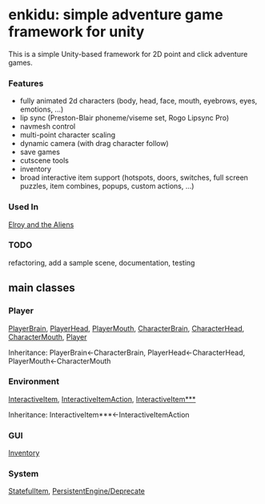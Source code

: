 # enkidu: simple adventure game framework for unity

This is a simple Unity-based framework for 2D point and click adventure games. 

### Features
- fully animated 2d characters (body, head, face, mouth, eyebrows, eyes, emotions, ...)
- lip sync (Preston-Blair phoneme/viseme set, Rogo Lipsync Pro)
- navmesh control
- multi-point character scaling
- dynamic camera (with drag character follow)
- save games
- cutscene tools
- inventory
- broad interactive item support (hotspots, doors, switches, full screen puzzles, item combines, popups, custom actions, ...)

### Used In 
[Elroy and the Aliens](https://elroythegame.com)

### TODO
refactoring, add a sample scene, documentation, testing

## main classes

### Player
[PlayerBrain](Assets/Motiviti/Enkidu/character/PlayerBrain.cs), [PlayerHead](Assets/Motiviti/Enkidu/character/PlayerHead.cs), [PlayerMouth](Assets/Motiviti/Enkidu/character/PlayerMouth.cs), [CharacterBrain](Assets/Motiviti/Enkidu/character/CharacterBrain.cs), [CharacterHead](Assets/Motiviti/Enkidu/character/CharacterHead.cs), [CharacterMouth](Assets/Motiviti/Enkidu/character/CharacterMouth.cs), [Player](Assets/Motiviti/Enkidu/character/Player.cs)

Inheritance: PlayerBrain<-CharacterBrain, PlayerHead<-CharacterHead, PlayerMouth<-CharacterMouth

### Environment 
[InteractiveItem](Assets/Motiviti/Enkidu/environment/InteractiveItem.cs), [InteractiveItemAction](Assets/Motiviti/Enkidu/environment/InteractiveItemAction.cs), [InteractiveItem***](Assets/Motiviti/Enkidu/environment)

Inheritance: InteractiveItem***<-InteractiveItemAction

### GUI
[Inventory](Assets/Motiviti/Enkidu/gui/Inventory.cs)

### System 
[StatefulItem](Assets/Motiviti/Enkidu/system/StatefulItem.cs), [PersistentEngine/Deprecate](Assets/Motiviti/Enkidu/system/PersistentEngine.cs)
